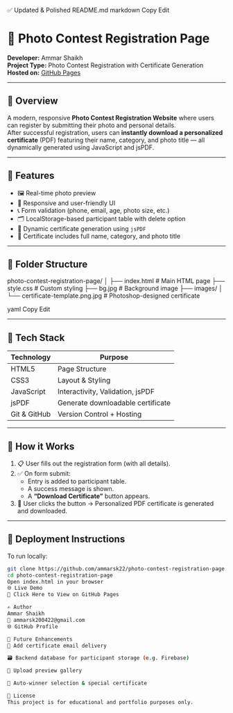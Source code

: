 ✅ Updated & Polished README.md
markdown
Copy
Edit
# 📸 Photo Contest Registration Page

**Developer:** Ammar Shaikh  
**Project Type:** Photo Contest Registration with Certificate Generation  
**Hosted on:** [GitHub Pages](https://ammarsk22.github.io/photo-contest-registration-page/)  

---

## 📖 Overview

A modern, responsive **Photo Contest Registration Website** where users can register by submitting their photo and personal details.  
After successful registration, users can **instantly download a personalized certificate** (PDF) featuring their name, category, and photo title — all dynamically generated using JavaScript and jsPDF.

---

## 🎯 Features

- 🖼️ Real-time photo preview
- 📱 Responsive and user-friendly UI
- 📞 Form validation (phone, email, age, photo size, etc.)
- 🗂️ LocalStorage-based participant table with delete option
- 🧾 Dynamic certificate generation using `jsPDF`
- 📄 Certificate includes full name, category, and photo title

---

## 📂 Folder Structure

photo-contest-registration-page/
│
├── index.html # Main HTML page
├── style.css # Custom styling
├── bg.jpg # Background image
├── images/
│ └── certificate-template.png.jpg # Photoshop-designed certificate

yaml
Copy
Edit

---

## 🧰 Tech Stack

| Technology | Purpose                             |
|------------|-------------------------------------|
| HTML5      | Page Structure                      |
| CSS3       | Layout & Styling                    |
| JavaScript | Interactivity, Validation, jsPDF    |
| jsPDF      | Generate downloadable certificate   |
| Git & GitHub | Version Control + Hosting         |

---

## 📜 How it Works

1. 📋 User fills out the registration form (with all details).
2. ✅ On form submit:
   - Entry is added to participant table.
   - A success message is shown.
   - A **“Download Certificate”** button appears.
3. 🧾 User clicks the button → Personalized PDF certificate is generated and downloaded.

---

## 🚀 Deployment Instructions

To run locally:

```bash
git clone https://github.com/ammarsk22/photo-contest-registration-page.git
cd photo-contest-registration-page
Open index.html in your browser
🌐 Live Demo
🔗 Click Here to View on GitHub Pages

✍️ Author
Ammar Shaikh
📧 ammarsk200422@gmail.com
🌐 GitHub Profile

📌 Future Enhancements
🎯 Add certificate email delivery

🗃️ Backend database for participant storage (e.g. Firebase)

🎨 Upload preview gallery

🥇 Auto-winner selection & special certificate

📄 License
This project is for educational and portfolio purposes only.
